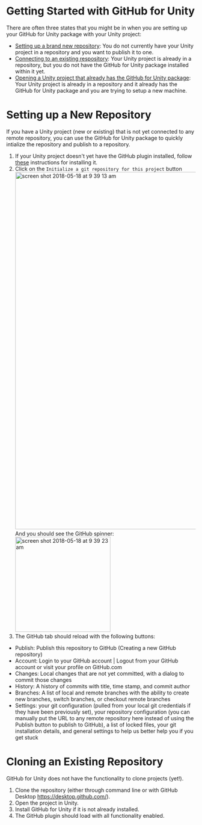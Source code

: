 # Getting Started with GitHub for Unity

There are often three states that you might be in when you are setting up your GitHub for Unity package with your Unity project:

- [Setting up a brand new repository](#setting-up-a-new-repository): You do not currently have your Unity project in a repository and you want to publish it to one.
- [Connecting to an existing respository](#connecting-to-an-existing-repository): Your Unity project is already in a repository, but you do not have the GitHub for Unity package installed within it yet.
- [Opening a Unity project that already has the GitHub for Unity package](#connecting-to-an-existing-repository-that-already-has-the-github-for-unity-package): Your Unity project is already in a repository and it already has the GitHub for Unity package and you are trying to setup a new machine.

# Setting up a New Repository

If you have a Unity project (new or existing) that is not yet connected to any remote repository, you can use the GitHub for Unity package to quickly intialize the repository and publish to a repository.

1. If your Unity project doesn't yet have the GitHub plugin installed, follow [these](https://github.com/github-for-unity/Unity/blob/master/docs/using/how-to-install-and-update.md) instructions for installing it.
2. Click on the `Initialize a git repository for this project` button
   <img width="950" alt="screen shot 2018-05-18 at 9 39 13 am" src="https://user-images.githubusercontent.com/1314285/40246918-6d8c9156-5a7f-11e8-8087-6ffad9194969.png">
   And you should see the GitHub spinner:
   <img width="253" alt="screen shot 2018-05-18 at 9 39 23 am" src="https://user-images.githubusercontent.com/1314285/40246956-906cca56-5a7f-11e8-8f93-9484d2519359.png">
3. The GitHub tab should reload with the following buttons:

- Publish: Publish this repository to GitHub (Creating a new GitHub repository)
- Account: Login to your GitHub account | Logout from your GitHub account or visit your profile on GitHub.com
- Changes: Local changes that are not yet committed, with a dialog to commit those changes
- History: A history of commits with title, time stamp, and commit author
- Branches: A list of local and remote branches with the ability to create new branches, switch branches, or checkout remote branches
- Settings: your git configuration (pulled from your local git credentials if they have been previously set), your repository configuration (you can manually put the URL to any remote repository here instead of using the Publish button to publish to GitHub), a list of locked files, your git installation details, and general settings to help us better help you if you get stuck

# Cloning an Existing Repository

GitHub for Unity does not have the functionality to clone projects (yet!).

1. Clone the repository (either through command line or with GitHub Desktop https://desktop.github.com/).
2. Open the project in Unity.
3. Install GitHub for Unity if it is not already installed.
4. The GitHub plugin should load with all functionality enabled.
